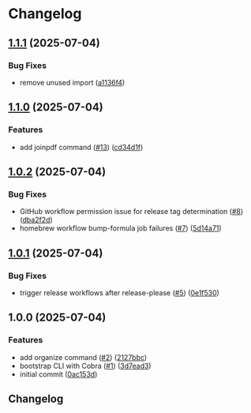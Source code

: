 # Changelog

## [1.1.1](https://github.com/stianfro/toolbelt/compare/v1.1.0...v1.1.1) (2025-07-04)


### Bug Fixes

* remove unused import ([a1136f4](https://github.com/stianfro/toolbelt/commit/a1136f4f00ef7ead06861c2eee0608795812be63))

## [1.1.0](https://github.com/stianfro/toolbelt/compare/v1.0.2...v1.1.0) (2025-07-04)


### Features

* add joinpdf command ([#13](https://github.com/stianfro/toolbelt/issues/13)) ([cd34d1f](https://github.com/stianfro/toolbelt/commit/cd34d1f76c5dae73bccf6ef7afc8dd51a33a7874))

## [1.0.2](https://github.com/stianfro/toolbelt/compare/v1.0.1...v1.0.2) (2025-07-04)


### Bug Fixes

* GitHub workflow permission issue for release tag determination ([#8](https://github.com/stianfro/toolbelt/issues/8)) ([dba2f2d](https://github.com/stianfro/toolbelt/commit/dba2f2d771ed339d6fb8446ad2647d30a090e092))
* homebrew workflow bump-formula job failures ([#7](https://github.com/stianfro/toolbelt/issues/7)) ([5d14a71](https://github.com/stianfro/toolbelt/commit/5d14a71b0ed931fe3a0e155935c57231897d7657))

## [1.0.1](https://github.com/stianfro/toolbelt/compare/v1.0.0...v1.0.1) (2025-07-04)


### Bug Fixes

* trigger release workflows after release-please ([#5](https://github.com/stianfro/toolbelt/issues/5)) ([0e1f530](https://github.com/stianfro/toolbelt/commit/0e1f53075d046adb5882d489d60bfa6315918cf7))

## 1.0.0 (2025-07-04)


### Features

* add organize command ([#2](https://github.com/stianfro/toolbelt/issues/2)) ([2127bbc](https://github.com/stianfro/toolbelt/commit/2127bbcab6f1f39e8c2a95814041196c3eaa1bcf))
* bootstrap CLI with Cobra ([#1](https://github.com/stianfro/toolbelt/issues/1)) ([3d7ead3](https://github.com/stianfro/toolbelt/commit/3d7ead3eccee66f27eac22321b60e33721fcbd4c))
* initial commit ([0ac153d](https://github.com/stianfro/toolbelt/commit/0ac153d4bcb4f990e73ba6fe8758d50c2f370cbb))

## Changelog
